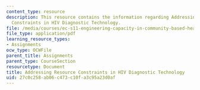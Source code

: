 ```yaml
---
content_type: resource
description: This resource contains the information regarding Addressing Resource
  Constraints in HIV Diagnostic Technology.
file: /media/courses/ec-s11-engineering-capacity-in-community-based-healthcare-fall-2005/27c0c258ab06c473c10fa3c95a23d0af_MITEC_S11F05_hw2_white.pdf
file_type: application/pdf
learning_resource_types:
- Assignments
ocw_type: OCWFile
parent_title: Assignments
parent_type: CourseSection
resourcetype: Document
title: Addressing Resource Constraints in HIV Diagnostic Technology
uid: 27c0c258-ab06-c473-c10f-a3c95a23d0af
---
```

